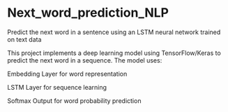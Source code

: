 # Next_word_prediction_NLP
Predict the next word in a sentence using an LSTM neural network trained on text data

This project implements a deep learning model using TensorFlow/Keras to predict the next word in a sequence. The model uses:

Embedding Layer for word representation

LSTM Layer for sequence learning

Softmax Output for word probability prediction

